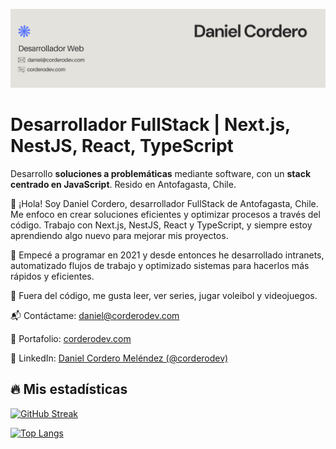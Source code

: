 ![Banner with information about me](./banner.png)
# Desarrollador FullStack | Next.js, NestJS, React, TypeScript

Desarrollo **soluciones a problemáticas** mediante software, con un **stack centrado en JavaScript**. Resido en Antofagasta, Chile.

👋 ¡Hola! Soy Daniel Cordero, desarrollador FullStack de Antofagasta, Chile. Me enfoco en crear soluciones eficientes y optimizar procesos a través del código. Trabajo con Next.js, NestJS, React y TypeScript, y siempre estoy aprendiendo algo nuevo para mejorar mis proyectos.

🚀 Empecé a programar en 2021 y desde entonces he desarrollado intranets, automatizado flujos de trabajo y optimizado sistemas para hacerlos más rápidos y eficientes.

🌱 Fuera del código, me gusta leer, ver series, jugar voleibol y videojuegos.

📬 Contáctame: daniel@corderodev.com

🔗 Portafolio: [corderodev.com](https://corderodev.com)

💼 LinkedIn: [Daniel Cordero Meléndez (@corderodev)](https://www.linkedin.com/in/corderodev/)

## 🔥 Mis estadísticas

[![GitHub Streak](https://streak-stats.demolab.com?user=corderodev&theme=blueberry-duo&hide_border=true&locale=es&date_format=j%20M%5B%20Y%5D&mode=weekly)](https://git.io/streak-stats)

[![Top Langs](https://github-readme-stats.vercel.app/api/top-langs/?username=corderodev&theme=blueberry&layout=compact)](https://github.com/anuraghazra/github-readme-stats)
